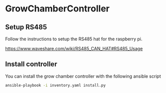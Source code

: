 # GrowChamberController

## Setup RS485

Follow the instructions to setup the RS485 hat for the raspberry pi.

https://www.waveshare.com/wiki/RS485_CAN_HAT#RS485_Usage

## Install controller

You can install the grow chamber controller with the following ansible script

```bash
ansible-playbook -i inventory.yaml install.py
```
